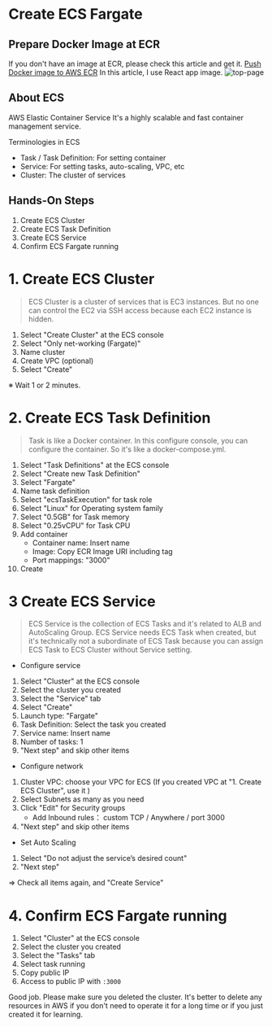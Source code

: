 # Create ECS Fargate

## Prepare Docker Image at ECR
If you don't have an image at ECR, please check this article and get it.
[Push Docker image to AWS ECR](https://dev.to/jun_uen0/push-docker-image-to-aws-ecr-fb2)
In this article, I use React app image.
![top-page](https://raw.githubusercontent.com/cakecatz/garage/images/garage-screenshot-01.png)

## About ECS
AWS Elastic Container Service 
It's a highly scalable and fast container management service.

Terminologies in ECS
- Task / Task Definition: For setting container
- Service: For setting tasks, auto-scaling, VPC, etc
- Cluster: The cluster of services

## Hands-On Steps
1. Create ECS Cluster
2. Create ECS Task Definition
3. Create ECS Service
4. Confirm ECS Fargate running

# 1. Create ECS Cluster
> ECS Cluster is a cluster of services that is EC3 instances. But no one can control the EC2 via SSH access because each EC2 instance is hidden.
1. Select "Create Cluster" at the ECS console
2. Select "Only net-working (Fargate)"
3. Name cluster
4. Create VPC (optional)
5. Select "Create"

※ Wait 1 or 2 minutes.

# 2. Create ECS Task Definition
> Task is like a Docker container. In this configure console, you can configure the container. So it's like a docker-compose.yml.

1. Select "Task Definitions" at the ECS console
2. Select "Create new Task Definition"
3. Select "Fargate"
4. Name task definition
5. Select "ecsTaskExecution" for task role
6. Select "Linux" for Operating system family
7. Select "0.5GB" for Task memory
8. Select "0.25vCPU" for Task CPU
9. Add container
    - Container name: Insert name
    - Image: Copy ECR Image URI including tag
    - Port mappings: "3000"
10. Create

# 3 Create ECS Service
> ECS Service is the collection of ECS Tasks and it's related to ALB and AutoScaling Group. ECS Service needs ECS Task when created, but it's technically not a subordinate of ECS Task because you can assign ECS Task to ECS Cluster without Service setting.

- Configure service
1. Select "Cluster" at the ECS console
2. Select the cluster you created
3. Select the "Service" tab
4. Select "Create"
5. Launch type: "Fargate"
6. Task Definition: Select the task you created
7. Service name: Insert name
8. Number of tasks: 1
9. "Next step" and skip other items

- Configure network
1. Cluster VPC: choose your VPC for ECS (If you created VPC at "1. Create ECS Cluster", use it )
2. Select Subnets as many as you need
3. Click "Edit" for Security groups
    - Add Inbound rules： custom TCP / Anywhere / port 3000
4. "Next step" and skip other items

- Set Auto Scaling
1. Select "Do not adjust the service’s desired count"
2. "Next step"

⇒ Check all items again, and "Create Service"

# 4. Confirm ECS Fargate running

1. Select "Cluster" at the ECS console
2. Select the cluster you created
3. Select the "Tasks" tab
4. Select task running
5. Copy public IP
6. Access to public IP with `:3000`

Good job.
Please make sure you deleted the cluster.
It's better to delete any resources in AWS if you don't need to operate it for a long time or if you just created it for learning.